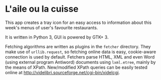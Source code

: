 # L'aile ou la cuisse

This app creates a tray icon for an easy access to information about this week's menus of user's favourite restaurants.

It is written in Python 3, GUI is powered by GTK+ 3.

Fetching algorithms are written as plugins in the `fetcher` directory.
They make use of `urllib.request`, so fetching online data is easy, cookie-aware connection is used by default.
Fetchers parse HTML, XML and even Word (using external program Antiword) documents using `lxml.etree`,
mainly by the means of XPath.
New/modified XPath queries can be easily tested online at http://videlibri.sourceforge.net/cgi-bin/xidelcgi.
